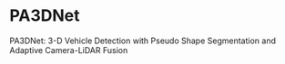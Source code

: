 # PA3DNet
PA3DNet: 3-D Vehicle Detection with Pseudo Shape Segmentation and Adaptive Camera-LiDAR Fusion
